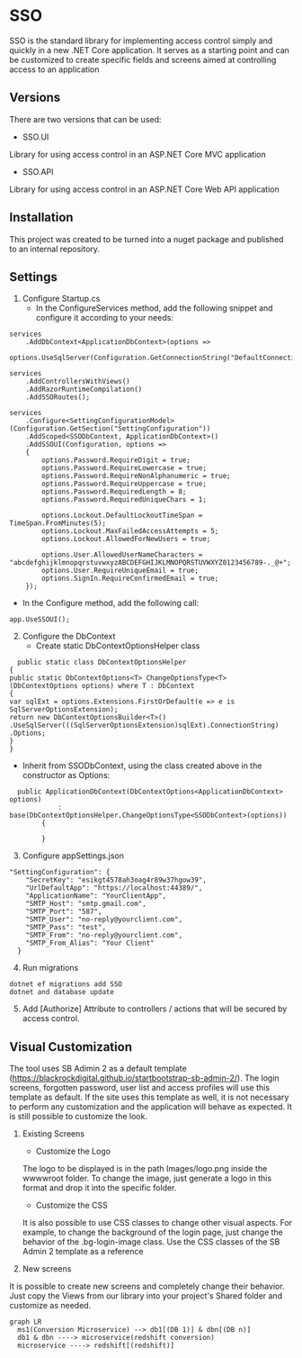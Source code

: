 # SSO

SSO is the standard library for implementing access control simply and quickly in a new .NET Core application. It serves as a starting point and can be customized to create specific fields and screens aimed at controlling access to an application

## Versions

There are two versions that can be used:

- SSO.UI

Library for using access control in an ASP.NET Core MVC application

- SSO.API

Library for using access control in an ASP.NET Core Web API application

## Installation

This project was created to be turned into a nuget package and published to an internal repository.

## Settings

1. Configure Startup.cs
   - In the ConfigureServices method, add the following snippet and configure it according to your needs:

```
services
    .AddDbContext<ApplicationDbContext>(options =>
        options.UseSqlServer(Configuration.GetConnectionString("DefaultConnection")));
          
services
    .AddControllersWithViews()
    .AddRazorRuntimeCompilation()
    .AddSSORoutes();

services
    .Configure<SettingConfigurationModel>(Configuration.GetSection("SettingConfiguration"))
    .AddScoped<SSODbContext, ApplicationDbContext>()
    .AddSSOUI(Configuration, options =>
    {
        options.Password.RequireDigit = true;
        options.Password.RequireLowercase = true;
        options.Password.RequireNonAlphanumeric = true;
        options.Password.RequireUppercase = true;
        options.Password.RequiredLength = 8;
        options.Password.RequiredUniqueChars = 1;

        options.Lockout.DefaultLockoutTimeSpan = TimeSpan.FromMinutes(5);
        options.Lockout.MaxFailedAccessAttempts = 5;
        options.Lockout.AllowedForNewUsers = true;

        options.User.AllowedUserNameCharacters = "abcdefghijklmnopqrstuvwxyzABCDEFGHIJKLMNOPQRSTUVWXYZ0123456789-._@+";
        options.User.RequireUniqueEmail = true;
        options.SignIn.RequireConfirmedEmail = true;
    });
```

   - In the Configure method, add the following call:
```
app.UseSSOUI();
```

2. Configure the DbContext
   - Create static DbContextOptionsHelper class

```
  public static class DbContextOptionsHelper
{
public static DbContextOptions<T> ChangeOptionsType<T>(DbContextOptions options) where T : DbContext
{
var sqlExt = options.Extensions.FirstOrDefault(e => e is SqlServerOptionsExtension);
return new DbContextOptionsBuilder<T>()
.UseSqlServer(((SqlServerOptionsExtension)sqlExt).ConnectionString)
.Options;
}
}
```

   - Inherit from SSODbContext, using the class created above in the constructor as Options:

```
  public ApplicationDbContext(DbContextOptions<ApplicationDbContext> options)
            : base(DbContextOptionsHelper.ChangeOptionsType<SSODbContext>(options))
        {

        }
```


3. Configure appSettings.json

```
"SettingConfiguration": {
    "SecretKey": "esikgt4578ah3oag4r89w37hgow39",
    "UrlDefaultApp": "https://localhost:44389/",
    "ApplicationName": "YourClientApp",
    "SMTP_Host": "smtp.gmail.com",
    "SMTP_Port": "587",
    "SMTP_User": "no-reply@yourclient.com",
    "SMTP_Pass": "test",
    "SMTP_From": "no-reply@yourclient.com",
    "SMTP_From_Alias": "Your Client"
  }
````

4. Run migrations

```
dotnet ef migrations add SSO
dotnet and database update
```

5. Add [Authorize] Attribute to controllers / actions that will be secured by access control.

## Visual Customization

The tool uses SB Adimin 2 as a default template (https://blackrockdigital.github.io/startbootstrap-sb-admin-2/). The login screens, forgotten password, user list and access profiles will use this template as default. If the site uses this template as well, it is not necessary to perform any customization and the application will behave as expected. It is still possible to customize the look.

1. Existing Screens
   - Customize the Logo

   The logo to be displayed is in the path Images/logo.png inside the wwwwroot folder. To change the image, just generate a logo in this format and drop it into the specific folder.

   - Customize the CSS

   It is also possible to use CSS classes to change other visual aspects. For example, to change the background of the login page, just change the behavior of the .bg-login-image class. Use the CSS classes of the SB Admin 2 template as a reference

2. New screens

It is possible to create new screens and completely change their behavior. Just copy the Views from our library into your project's Shared folder and customize as needed.



```mermaid
graph LR
  ms1(Conversion Microservice) --> db1[(DB 1)] & dbn[(DB n)]
  db1 & dbn ----> microservice(redshift conversion)
  microservice ----> redshift[(redshift)]
```
